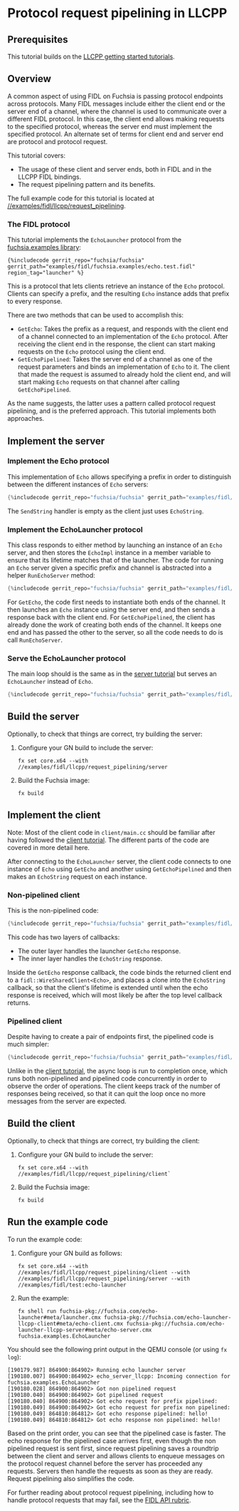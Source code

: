 # Protocol request pipelining in LLCPP

## Prerequisites

This tutorial builds on the [LLCPP getting started tutorials][overview].

## Overview

<!-- TODO(fxbug.dev/58758) <<../../common/pipelining/overview.md>> -->

A common aspect of using FIDL on Fuchsia is passing protocol endpoints across
protocols. Many FIDL messages include either the client end or the server end of
a channel, where the channel is used to communicate over a different FIDL
protocol. In this case, the client end allows making requests to the specified
protocol, whereas the server end must implement the specified protocol. An
alternate set of terms for client end and server end are protocol and protocol
request.

This tutorial covers:

* The usage of these client and server ends, both in FIDL and in the LLCPP
  FIDL bindings.
* The request pipelining pattern and its benefits.

The full example code for this tutorial is located at
[//examples/fidl/llcpp/request_pipelining][src].

### The FIDL protocol

<!-- TODO(fxbug.dev/58758) <<../../common/pipelining/launcher.md>> -->

This tutorial implements the `EchoLauncher` protocol from the
[fuchsia.examples library][examples-fidl]:

```fidl
{%includecode gerrit_repo="fuchsia/fuchsia" gerrit_path="examples/fidl/fuchsia.examples/echo.test.fidl" region_tag="launcher" %}
```

This is a protocol that lets clients retrieve an instance of the `Echo`
protocol. Clients can specify a prefix, and the resulting `Echo` instance
adds that prefix to every response.

There are two methods that can be used to accomplish this:

* `GetEcho`: Takes the prefix as a request, and responds with the client end of
  a channel connected to an implementation of the `Echo` protocol. After
  receiving the client end in the response, the client can start making requests
  on the `Echo` protocol using the client end.
* `GetEchoPipelined`: Takes the server end of a channel as one of the request
  parameters and binds an implementation of `Echo` to it. The client that
  made the request is assumed to already hold the client end, and will
  start making `Echo` requests on that channel after calling `GetEchoPipelined`.

As the name suggests, the latter uses a pattern called protocol request
pipelining, and is the preferred approach. This tutorial implements both
approaches.

## Implement the server

### Implement the Echo protocol

This implementation of `Echo` allows specifying a prefix in order to
distinguish between the different instances of `Echo` servers:

```cpp
{%includecode gerrit_repo="fuchsia/fuchsia" gerrit_path="examples/fidl/llcpp/request_pipelining/server/main.cc" region_tag="echo-impl" %}
```

The `SendString` handler is empty as the client just uses `EchoString`.

### Implement the EchoLauncher protocol

This class responds to either method by launching an instance of an `Echo`
server, and then stores the `EchoImpl` instance in a member variable to ensure
that its lifetime matches that of the launcher. The code for running an `Echo`
server given a specific prefix and channel is abstracted into a helper
`RunEchoServer` method:

```cpp
{%includecode gerrit_repo="fuchsia/fuchsia" gerrit_path="examples/fidl/llcpp/request_pipelining/server/main.cc" region_tag="launcher-impl" %}
```

For `GetEcho`, the code first needs to instantiate both ends of the channel. It
then launches an `Echo` instance using the server end, and then sends a response
back with the client end. For `GetEchoPipelined`, the client has already done
the work of creating both ends of the channel. It keeps one end and has passed
the other to the server, so all the code needs to do is call `RunEchoServer`.

### Serve the EchoLauncher protocol

The main loop should is the same as in the
[server tutorial][server-tut-main] but serves an `EchoLauncher` instead of `Echo`.

```cpp
{%includecode gerrit_repo="fuchsia/fuchsia" gerrit_path="examples/fidl/llcpp/request_pipelining/server/main.cc" region_tag="main" %}
```

## Build the server

Optionally, to check that things are correct, try building the server:

1. Configure your GN build to include the server:

   ```
   fx set core.x64 --with //examples/fidl/llcpp/request_pipelining/server
   ```
2. Build the Fuchsia image:

   ```
   fx build
   ```

## Implement the client

Note: Most of the client code in `client/main.cc` should be familiar after
having followed the [client tutorial][client-tut]. The different parts of the
code are covered in more detail here.

After connecting to the `EchoLauncher` server, the client
code connects to one instance of `Echo` using `GetEcho` and another using
`GetEchoPipelined` and then makes an `EchoString` request on each instance.

### Non-pipelined client

This is the non-pipelined code:

```cpp
{%includecode gerrit_repo="fuchsia/fuchsia" gerrit_path="examples/fidl/llcpp/request_pipelining/client/main.cc" region_tag="main" highlight="11,12,13,14,15,16,17,18,19,20,21,22,23,24,25,26,27,28,29" %}
```

This code has two layers of callbacks:

* The outer layer handles the launcher `GetEcho` response.
* The inner layer handles the `EchoString` response.

Inside the `GetEcho` response callback, the code binds the returned client end
to a `fidl::WireSharedClient<Echo>`, and places a clone into the `EchoString`
callback, so that the client's lifetime is extended until when the echo response
is received, which will most likely be after the top level callback returns.

### Pipelined client

Despite having to create a pair of endpoints first, the pipelined code is much
simpler:

```cpp
{%includecode gerrit_repo="fuchsia/fuchsia" gerrit_path="examples/fidl/llcpp/request_pipelining/client/main.cc" region_tag="main" highlight="31,32,33,34,35,36,37,38,39,40,41,42,43,44,45" %}
```

Unlike in the [client tutorial][client-tut], the async loop is run to completion
once, which runs both non-pipelined and pipelined code concurrently in order to
observe the order of operations. The client keeps track of the number of
responses being received, so that it can quit the loop once no more messages
from the server are expected.

## Build the client

Optionally, to check that things are correct, try building the client:

1. Configure your GN build to include the server:

   ```
   fx set core.x64 --with //examples/fidl/llcpp/request_pipelining/client`
   ```

2. Build the Fuchsia image:

   ```
   fx build
   ```

## Run the example code

To run the example code:

1. Configure your GN build as follows:

   ```
   fx set core.x64 --with //examples/fidl/llcpp/request_pipelining/client --with //examples/fidl/llcpp/request_pipelining/server --with //examples/fidl/test:echo-launcher
   ```

2. Run the example:

   ```
   fx shell run fuchsia-pkg://fuchsia.com/echo-launcher#meta/launcher.cmx fuchsia-pkg://fuchsia.com/echo-launcher-llcpp-client#meta/echo-client.cmx fuchsia-pkg://fuchsia.com/echo-launcher-llcpp-server#meta/echo-server.cmx fuchsia.examples.EchoLauncher
   ```

You should see the following print output in the QEMU console (or using `fx log`):

```
[190179.987] 864900:864902> Running echo launcher server
[190180.007] 864900:864902> echo_server_llcpp: Incoming connection for fuchsia.examples.EchoLauncher
[190180.028] 864900:864902> Got non pipelined request
[190180.040] 864900:864902> Got pipelined request
[190180.040] 864900:864902> Got echo request for prefix pipelined:
[190180.049] 864900:864902> Got echo request for prefix non pipelined:
[190180.049] 864810:864812> Got echo response pipelined: hello!
[190180.049] 864810:864812> Got echo response non pipelined: hello!
```

Based on the print order, you can see that the pipelined case is faster. The
echo response for the pipelined case arrives first, even though the non
pipelined request is sent first, since request pipelining saves a roundtrip
between the client and server and allows clients to enqueue messages on the
protocol request channel before the server has proceeded any requests. Servers
then handle the requests as soon as they are ready. Request pipelining also
simplifies the code.


For further reading about protocol request pipelining, including how to handle
protocol requests that may fail, see the [FIDL API rubric][rubric].

<!-- xrefs -->
[src]: /examples/fidl/llcpp/request_pipelining
[server-tut]: /docs/development/languages/fidl/tutorials/llcpp/basics/server.md
[server-tut-main]: /docs/development/languages/fidl/tutorials/llcpp/basics/server.md#main
[client-tut]: /docs/development/languages/fidl/tutorials/llcpp/basics/client.md
[rubric]: /docs/concepts/api/fidl.md#request-pipelining
[overview]: /docs/development/languages/fidl/tutorials/llcpp/README.md
[examples-fidl]: /examples/fidl/fuchsia.examples/
